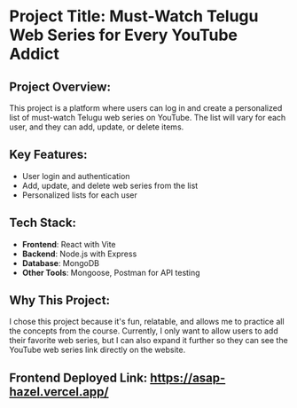 # Project Title: Must-Watch Telugu Web Series for Every YouTube Addict

## Project Overview:
This project is a platform where users can log in and create a personalized list of must-watch Telugu web series on YouTube. The list will vary for each user, and they can add, update, or delete items.

## Key Features:
- User login and authentication  
- Add, update, and delete web series from the list  
- Personalized lists for each user  

## Tech Stack:
- **Frontend**: React with Vite  
- **Backend**: Node.js with Express  
- **Database**: MongoDB  
- **Other Tools**: Mongoose, Postman for API testing  

## Why This Project:
I chose this project because it's fun, relatable, and allows me to practice all the concepts from the course. Currently, I only want to allow users to add their favorite web series, but I can also expand it further so they can see the YouTube web series link directly on the website.

## Frontend Deployed Link: https://asap-hazel.vercel.app/

